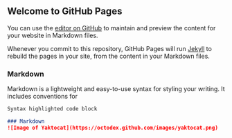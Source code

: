 ## Welcome to GitHub Pages

You can use the [editor on GitHub](https://github.com/aspgln/test_page/edit/gh-pages/index.md) to maintain and preview the content for your website in Markdown files.

Whenever you commit to this repository, GitHub Pages will run [Jekyll](https://jekyllrb.com/) to rebuild the pages in your site, from the content in your Markdown files.

### Markdown

Markdown is a lightweight and easy-to-use syntax for styling your writing. It includes conventions for

```markdown
Syntax highlighted code block

### Markdown
![Image of Yaktocat](https://octodex.github.com/images/yaktocat.png)
